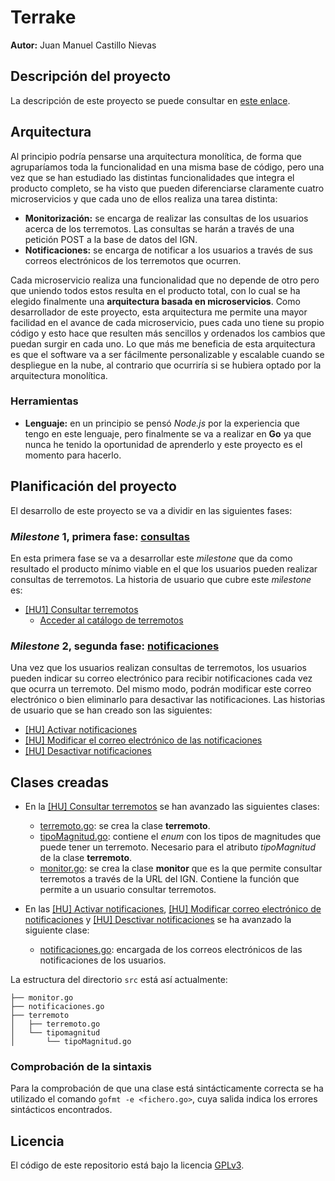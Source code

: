 # Terrake

**Autor:** Juan Manuel Castillo Nievas

## Descripción del proyecto

La descripción de este proyecto se puede consultar en [este enlace](https://github.com/Jumacasni/Terrake/blob/main/docs/descripcion_proyecto.md).

## Arquitectura

Al principio podría pensarse una arquitectura monolítica, de forma que agruparíamos toda la funcionalidad en una misma base de código, pero una vez que se han estudiado las distintas funcionalidades que integra el producto completo, se ha visto que pueden diferenciarse claramente cuatro microservicios y que cada uno de ellos realiza una tarea distinta:
* **Monitorización:** se encarga de realizar las consultas de los usuarios acerca de los terremotos. Las consultas se harán a través de una petición POST a la base de datos del IGN.
* **Notificaciones:** se encarga de notificar a los usuarios a través de sus correos electrónicos de los terremotos que ocurren.

Cada microservicio realiza una funcionalidad que no depende de otro pero que uniendo todos estos resulta en el producto total, con lo cual se ha elegido finalmente una **arquitectura basada en microservicios**. Como desarrollador de este proyecto, esta arquitectura me permite una mayor facilidad en el avance de cada microservicio, pues cada uno tiene su propio código y esto hace que resulten más sencillos y ordenados los cambios que puedan surgir en cada uno. Lo que más me beneficia de esta arquitectura es que el software va a ser fácilmente personalizable y escalable cuando se despliegue en la nube, al contrario que ocurriría si se hubiera optado por la arquitectura monolítica.

### Herramientas

* **Lenguaje:** en un principio se pensó *Node.js* por la experiencia que tengo en este lenguaje, pero finalmente se va a realizar en **Go** ya que nunca he tenido la oportunidad de aprenderlo y este proyecto es el momento para hacerlo.

## Planificación del proyecto

El desarrollo de este proyecto se va a dividir en las siguientes fases:

### *Milestone* 1, primera fase: [**consultas**](https://github.com/Jumacasni/Terrake/milestone/7)

En esta primera fase se va a desarrollar este *milestone* que da como resultado el producto mínimo viable en el que los usuarios pueden realizar consultas de terremotos. La historia de usuario que cubre este *milestone* es:

* [[HU1] Consultar terremotos](https://github.com/Jumacasni/Terrake/issues/70)
  * [Acceder al catálogo de terremotos](https://github.com/Jumacasni/Terrake/issues/74)

### *Milestone* 2, segunda fase: [**notificaciones**](https://github.com/Jumacasni/Terrake/milestone/6)

Una vez que los usuarios realizan consultas de terremotos, los usuarios pueden indicar su correo electrónico para recibir notificaciones cada vez que ocurra un terremoto. Del mismo modo, podrán modificar este correo electrónico o bien eliminarlo para desactivar las notificaciones. Las historias de usuario que se han creado son las siguientes:

* [[HU] Activar notificaciones](https://github.com/Jumacasni/Terrake/issues/71)
* [[HU] Modificar el correo electrónico de las notificaciones](https://github.com/Jumacasni/Terrake/issues/72)
* [[HU] Desactivar notificaciones](https://github.com/Jumacasni/Terrake/issues/73)

## Clases creadas

* En la [[HU] Consultar terremotos](https://github.com/Jumacasni/Terrake/issues/70) se han avanzado las siguientes clases:
  * [terremoto.go](https://github.com/Jumacasni/Terrake/blob/main/src/terremoto/terremoto.go): se crea la clase **terremoto**.
  * [tipoMagnitud.go](https://github.com/Jumacasni/Terrake/blob/main/src/terremoto/tipomagnitud/tipoMagnitud.go): contiene el *enum* con los tipos de magnitudes que puede tener un terremoto. Necesario para el atributo *tipoMagnitud* de la clase **terremoto**.
  * [monitor.go](https://github.com/Jumacasni/Terrake/blob/main/src/monitor.go): se crea la clase **monitor** que es la que permite consultar terremotos a través de la URL del IGN. Contiene la función que permite a un usuario consultar terremotos.

* En las [[HU] Activar notificaciones](https://github.com/Jumacasni/Terrake/issues/71), [[HU] Modificar correo electrónico de notificaciones](https://github.com/Jumacasni/Terrake/issues/72) y [[HU] Desctivar notificaciones](https://github.com/Jumacasni/Terrake/issues/73) se ha avanzado la siguiente clase:
  * [notificaciones.go](https://github.com/Jumacasni/Terrake/blob/main/src/notificaciones.go): encargada de los correos electrónicos de las notificaciones de los usuarios.
  
La estructura del directorio ``src`` está así actualmente:

```
├── monitor.go
├── notificaciones.go
├── terremoto
│   ├── terremoto.go
│   └── tipomagnitud
│       └── tipoMagnitud.go
```

### Comprobación de la sintaxis

Para la comprobación de que una clase está sintácticamente correcta se ha utilizado el comando ``gofmt -e <fichero.go>``, cuya salida indica los errores sintácticos encontrados.

## Licencia

El código de este repositorio está bajo la licencia [GPLv3](./LICENSE).
